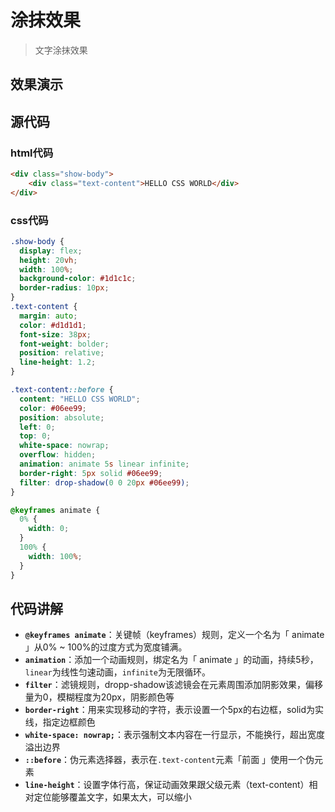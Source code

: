 # 涂抹效果

> 文字涂抹效果

## 效果演示
<TextSmear />

## 源代码
### html代码
```html
<div class="show-body">
    <div class="text-content">HELLO CSS WORLD</div>
</div>
```

### css代码
```css
.show-body {
  display: flex;
  height: 20vh;
  width: 100%;
  background-color: #1d1c1c;
  border-radius: 10px;
}
.text-content {
  margin: auto;
  color: #d1d1d1;
  font-size: 38px;
  font-weight: bolder;
  position: relative;
  line-height: 1.2;
}

.text-content::before {
  content: "HELLO CSS WORLD";
  color: #06ee99;
  position: absolute;
  left: 0;
  top: 0;
  white-space: nowrap;
  overflow: hidden;
  animation: animate 5s linear infinite;
  border-right: 5px solid #06ee99;
  filter: drop-shadow(0 0 20px #06ee99);
}

@keyframes animate {
  0% {
    width: 0;
  }
  100% {
    width: 100%;
  }
}
```

## 代码讲解
- **`@keyframes animate`**：关键帧（keyframes）规则，定义一个名为「 animate 」从0% ~ 100%的过度方式为宽度铺满。
- **`animation`**：添加一个动画规则，绑定名为「 animate 」的动画，持续5秒，`linear`为线性匀速动画，`infinite`为无限循环。
- **`filter`**：滤镜规则，dropp-shadow该滤镜会在元素周围添加阴影效果，偏移量为0，模糊程度为20px，阴影颜色等
- **`border-right`**：用来实现移动的字符，表示设置一个5px的右边框，solid为实线，指定边框颜色
- **`white-space: nowrap;`**：表示强制文本内容在一行显示，不能换行，超出宽度溢出边界
- **`::before`**：伪元素选择器，表示在`.text-content`元素「前面 」使用一个伪元素
- **`line-height`**：设置字体行高，保证动画效果跟父级元素（text-content）相对定位能够覆盖文字，如果太大，可以缩小

<script setup>
import TextSmear from "./TextSmear.vue"
</script>